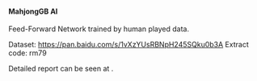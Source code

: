 #### MahjongGB AI

Feed-Forward Network trained by human played data.

Dataset:	https://pan.baidu.com/s/1vXzYUsRBNpH245SQku0b3A Extract code: rm79

Detailed report can be seen at [](report/).

